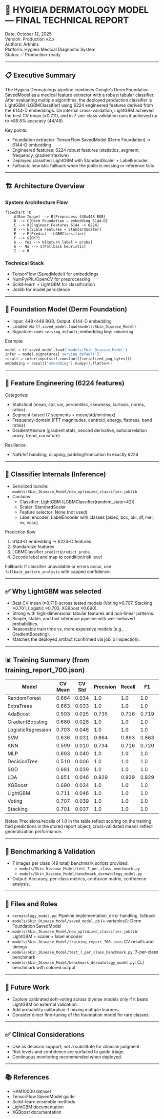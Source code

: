 # 🏥 HYGIEIA DERMATOLOGY MODEL — FINAL TECHNICAL REPORT

Date: October 12, 2025  
Version: Production v2.x  
Authors: Arkhins  
Platform: Hygieia Medical Diagnostic System  
Status: ✅ Production-ready

---

## 📋 Executive Summary

The Hygieia Dermatology pipeline combines Google’s Derm Foundation SavedModel as a medical feature extractor with a robust tabular classifier. After evaluating multiple algorithms, the deployed production classifier is LightGBM (LGBMClassifier) using 6224 engineered features derived from the 6144-D embeddings. On internal cross-validation, LightGBM achieved the best CV mean (≈0.711), and in 7-per-class validation runs it achieved up to ≈89.8% accuracy (44/49).

Key points:
- Foundation extractor: TensorFlow SavedModel (Derm Foundation) → 6144-D embedding
- Engineered features: 6224 robust features (statistics, segment, frequency, gradient/texture)
- Deployed classifier: LightGBM with StandardScaler + LabelEncoder
- Fallback: heuristic fallback when the joblib is missing or inference fails

---

## 🏗️ Architecture Overview

### System Architecture Flow
```mermaid
flowchart TD
    A[Raw Image] --> B[Preprocess 448x448 RGB]
    B --> C[Derm Foundation — embedding 6144-D]
    C --> D[Engineer Features 6144 -> 6224]
    D --> E[Scale Features — StandardScaler]
    E --> F[Predict — LGBMClassifier]
    F --> G{OK?}
    G -- Yes --> H[Return label + probs]
    G -- No --> I[Fallback heuristic]
    I --> H
```

### Technical Stack
- TensorFlow (SavedModel) for embeddings
- NumPy/PIL/OpenCV for preprocessing
- Scikit-learn + LightGBM for classification
- Joblib for model persistence

---

## 🧠 Foundation Model (Derm Foundation)
- Input: 448×448 RGB; Output: 6144-D embedding
- Loaded via `tf.saved_model.load(models/Skin_Disease_Model)`
- Signature: uses `serving_default`; embedding key: `embedding`

Example:
```python
model = tf.saved_model.load('models/Skin_Disease_Model')
infer = model.signatures['serving_default']
result = infer(inputs=tf.constant([serialized_png_bytes]))
embedding = result['embedding'].numpy().flatten()
```

---

## 🧩 Feature Engineering (6224 features)
Categories:
- Statistical (mean, std, var, percentiles, skewness, kurtosis, norms, ratios)
- Segment-based (7 segments × mean/std/min/max)
- Frequency-domain (FFT magnitudes, centroid, energy, flatness, band ratios)
- Gradient/texture (gradient stats, second derivative, autocorrelation proxy, trend, curvature)

Resilience:
- NaN/Inf handling; clipping; padding/truncation to exactly 6224

---

## 🤖 Classifier Internals (Inference)
- Serialized bundle: `models/Skin_Disease_Model/new_optimized_classifier.joblib`
- Contains:
  - Classifier: LightGBM (LGBMClassifier(random_state=42))
  - Scaler: StandardScaler
  - Feature selector: None (not used)
  - Label encoder: LabelEncoder with classes [akiec, bcc, bkl, df, mel, nv, vasc]

Prediction flow:
1) 6144-D embedding → 6224-D features
2) Standardize features
3) LGBMClassifier `predict`/`predict_proba`
4) Decode label and map to condition/risk level

Fallback: If classifier unavailable or errors occur, use `fallback_pattern_analysis` with capped confidence.

---

## ✅ Why LightGBM was selected
- Best CV mean (≈0.711) across tested models (Voting ≈0.707, Stacking ≈0.701, Logistic ≈0.703, XGBoost ≈0.690).
- Strong with high-dimensional tabular features and non-linear patterns.
- Simple, stable, and fast inference pipeline with well-behaved probabilities.
- Reasonable train time vs. more expensive models (e.g., GradientBoosting).
- Matches the deployed artifact (confirmed via joblib inspection).

---

## 📊 Training Summary (from training_report_700.json)

| Model              | CV Mean | CV Std | Precision | Recall | F1     | Duration (s) |
|--------------------|---------|--------|-----------|--------|--------|--------------|
| RandomForest       | 0.664   | 0.034  | 1.0       | 1.0    | 1.0    | 10.16        |
| ExtraTrees         | 0.663   | 0.033  | 1.0       | 1.0    | 1.0    | 5.05         |
| AdaBoost           | 0.593   | 0.025  | 0.735     | 0.716  | 0.719  | 158.51       |
| GradientBoosting   | 0.680   | 0.028  | 1.0       | 1.0    | 1.0    | 2539.25      |
| LogisticRegression | 0.703   | 0.046  | 1.0       | 1.0    | 1.0    | 3.49         |
| SVM                | 0.636   | 0.031  | 0.864     | 0.863  | 0.863  | 22.50        |
| KNN                | 0.599   | 0.010  | 0.734     | 0.716  | 0.720  | 2.48         |
| MLP                | 0.693   | 0.040  | 1.0       | 1.0    | 1.0    | 19.68        |
| DecisionTree       | 0.510   | 0.006  | 1.0       | 1.0    | 1.0    | 9.77         |
| SGD                | 0.681   | 0.039  | 1.0       | 1.0    | 1.0    | 2.88         |
| LDA                | 0.651   | 0.046  | 0.929     | 0.929  | 0.929  | 3.14         |
| XGBoost            | 0.690   | 0.034  | 1.0       | 1.0    | 1.0    | 395.64       |
| LightGBM           | 0.711   | 0.046  | 1.0       | 1.0    | 1.0    | 377.53       |
| Voting             | 0.707   | 0.039  | 1.0       | 1.0    | 1.0    | 40.52        |
| Stacking           | 0.701   | 0.037  | 1.0       | 1.0    | 1.0    | 173.50       |

Notes: Precisions/recalls of 1.0 in the table reflect scoring on the training fold predictions in the stored report object; cross-validated means reflect generalization performance.

---

## 🧪 Benchmarking & Validation
- 7 images per class (49 total) benchmark scripts provided:
  - `models/Skin_Disease_Model/test_7_per_class_benchmark.py`
  - `models/Skin_Disease_Model/benchmark_dermatology_model.py`
- Output: Accuracy, per-class metrics, confusion matrix, confidence analysis.

---

## 📁 Files and Roles
- `dermatology_model.py`: Pipeline implementation, error handling, fallback
- `models/Skin_Disease_Model/saved_model.pb` (+ variables/): Derm Foundation SavedModel
- `models/Skin_Disease_Model/new_optimized_classifier.joblib`: LightGBM + scaler + label encoder
- `models/Skin_Disease_Model/training_report_700.json`: CV results and timings
- `models/Skin_Disease_Model/test_7_per_class_benchmark.py`: 7-per-class benchmark
- `models/Skin_Disease_Model/benchmark_dermatology_model.py`: CLI benchmark with colored output

---

## 🔮 Future Work
- Explore calibrated soft-voting across diverse models only if it beats LightGBM on external validation.
- Add probability calibration if mixing multiple learners.
- Consider direct fine-tuning of the foundation model for rare classes.

---

## ✅ Clinical Considerations
- Use as decision support; not a substitute for clinician judgment.
- Risk levels and confidence are surfaced to guide triage.
- Continuous monitoring recommended when deployed.

---

## 📚 References
- HAM10000 dataset
- TensorFlow SavedModel guide
- Scikit-learn ensemble methods
- LightGBM documentation
- XGBoost documentation
